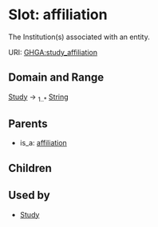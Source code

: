 
# Slot: affiliation


The Institution(s) associated with an entity.

URI: [GHGA:study_affiliation](https://w3id.org/GHGA/study_affiliation)


## Domain and Range

[Study](Study.md) &#8594;  <sub>1..\*</sub> [String](types/String.md)

## Parents

 *  is_a: [affiliation](affiliation.md)

## Children


## Used by

 * [Study](Study.md)
